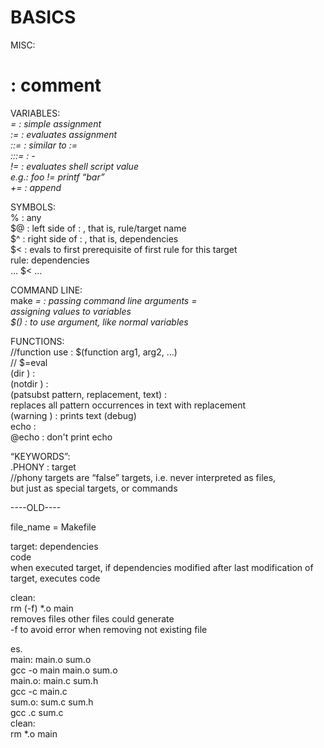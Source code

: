 # BASICS  
  
MISC:  
# : comment  
  
VARIABLES:  
<var>	=	<val> : simple assignment  
<var>	:=	<val> : evaluates assignment  
<var>	::=	<val> : similar to :=  
<var>	:::=	<val> : -  
<var>	!=	<val> : evaluates shell script value  
	e.g.: foo != printf “bar”  
<var>	+=	<val> : append  
  
SYMBOLS:  
% : any  
$@ : left side of : , that is, rule/target name  
$^ : right side of : , that is, dependencies  
$< : evals to first prerequisite of first rule for this target  
rule: dependencies  
	… $< …  
  
COMMAND LINE:  
make <var>=<val> <target> : passing command line arguments =  
	assigning values to variables  
$(<var>) : to use argument, like normal variables  
  
FUNCTIONS:  
//function use : $(function arg1, arg2, …)  
// $=eval  
(dir <text>) :   
(notdir <text>) :   
(patsubst pattern, replacement, text) :  
replaces all pattern occurrences in text with replacement  
(warning <text>) : prints text (debug)  
echo <text> :   
@echo <text> : don't print echo  
  
“KEYWORDS”:  
.PHONY : target  
	//phony targets are “false” targets, i.e. never interpreted as files,  
but just as special targets, or commands  
  
  
----OLD----  
  
file_name = Makefile  
  
  
target: dependencies  
	code  
when executed target, if dependencies modified after last modification of target, executes code  
  
clean:  
	rm (-f) *.o main  
removes files other files could generate  
-f to avoid error when removing not existing file  
  
  
es.  
main: main.o sum.o  
	gcc -o main main.o sum.o  
main.o: main.c sum.h  
	gcc -c main.c  
sum.o: sum.c sum.h  
	gcc .c sum.c  
clean:  
	rm *.o main  
